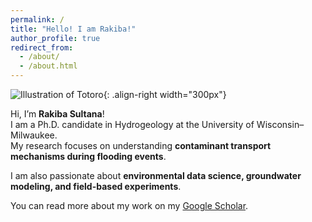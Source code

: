 ```yaml
---
permalink: /
title: "Hello! I am Rakiba!"
author_profile: true
redirect_from: 
  - /about/
  - /about.html
---
```


![Illustration of Totoro](/images/Tototo_Stickers.jfif){: .align-right width="300px"}

Hi, I’m **Rakiba Sultana**!  
I am a Ph.D. candidate in Hydrogeology at the University of Wisconsin–Milwaukee.  
My research focuses on understanding **contaminant transport mechanisms during flooding events**.

I am also passionate about **environmental data science, groundwater modeling, and field-based experiments**.

You can read more about my work on my [Google Scholar](https://scholar.google.com/).
